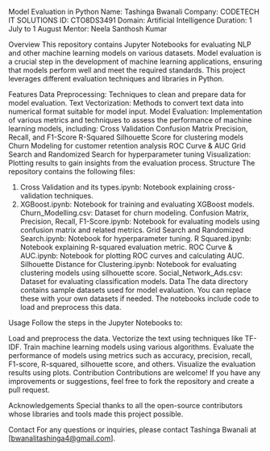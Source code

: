 Model Evaluation in Python
Name: Tashinga Bwanali
Company: CODETECH IT SOLUTIONS
ID: CTO8DS3491
Domain: Artificial Intelligence
Duration: 1 July to 1 August
Mentor: Neela Santhosh Kumar

Overview
This repository contains Jupyter Notebooks for evaluating NLP and other machine learning models on various datasets. Model evaluation is a crucial step in the development of machine learning applications, ensuring that models perform well and meet the required standards. This project leverages different evaluation techniques and libraries in Python.

Features
Data Preprocessing: Techniques to clean and prepare data for model evaluation.
Text Vectorization: Methods to convert text data into numerical format suitable for model input.
Model Evaluation: Implementation of various metrics and techniques to assess the performance of machine learning models, including:
Cross Validation
Confusion Matrix
Precision, Recall, and F1-Score
R-Squared
Silhouette Score for clustering models
Churn Modeling for customer retention analysis
ROC Curve & AUC
Grid Search and Randomized Search for hyperparameter tuning
Visualization: Plotting results to gain insights from the evaluation process.
Structure
The repository contains the following files:

1. Cross Validation and its types.ipynb: Notebook explaining cross-validation techniques.
3. XGBoost.ipynb: Notebook for training and evaluating XGBoost models.
Churn_Modelling.csv: Dataset for churn modeling.
Confusion Matrix, Precision, Recall, F1-Score.ipynb: Notebook for evaluating models using confusion matrix and related metrics.
Grid Search and Randomized Search.ipynb: Notebook for hyperparameter tuning.
R Squared.ipynb: Notebook explaining R-squared evaluation metric.
ROC Curve & AUC.ipynb: Notebook for plotting ROC curves and calculating AUC.
Silhouette Distance for Clustering.ipynb: Notebook for evaluating clustering models using silhouette score.
Social_Network_Ads.csv: Dataset for evaluating classification models.
Data
The data directory contains sample datasets used for model evaluation. You can replace these with your own datasets if needed. The notebooks include code to load and preprocess this data.

Usage
Follow the steps in the Jupyter Notebooks to:

Load and preprocess the data.
Vectorize the text using techniques like TF-IDF.
Train machine learning models using various algorithms.
Evaluate the performance of models using metrics such as accuracy, precision, recall, F1-score, R-squared, silhouette score, and others.
Visualize the evaluation results using plots.
Contribution
Contributions are welcome! If you have any improvements or suggestions, feel free to fork the repository and create a pull request.

Acknowledgements
Special thanks to all the open-source contributors whose libraries and tools made this project possible.

Contact
For any questions or inquiries, please contact Tashinga Bwanali at [bwanalitashinga4@gmail.com].
